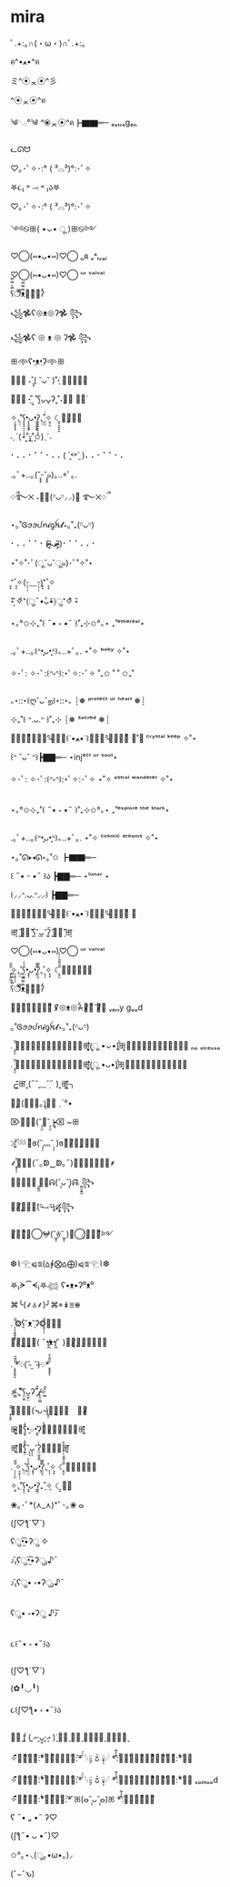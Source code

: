 # mira


ﾟ.+:｡∩(・ω・)∩ﾟ.+:｡

ฅ^•ﻌ•^ฅ

ミ^⦿ᆽ⦿^彡

^⦿ᆽ⦿^ฅ

༄𓂅°༄ ^⦿ᆽ⦿^ฅ┣▇▇═─ ₑₛₜᵣₒgₑₙ

ᓚᘏᗢ

♡｡･ﾟ✧･:° ( ³⌓³)°:･ﾟ✧

𖤐૮₍ ˃ ⤙ ˂ ₎ა𖤐

♡｡･ﾟ✧･:° ( ³⌓³)°:･ﾟ✧

༺࿊ꕥ( •⌄• ू )ꕥ࿊༻

 ♡⃝(⑅•ᴗ•⑅)♡⃝    ᵤя ᵥᵃₗᵥₐₗ

 ♡⃝(⑅•ᴗ•⑅)♡⃝    ᵘʳ ᵛᵃˡᵛᵃˡ

ʕ̿͛̿̿❍̿̿ᴥ̿̿̿❍̿͛̿ʔ̽

꧁𖣘ʕ𑁍ᴥ𑁍ʔ𖣘 ꧂

꧁𖣘ʕ 𑁍 ᴥ 𑁍 ʔ𖣘 ꧂

ꕥ𖥸ʕ•̤ᴥ•̤ʔ𖥸ꕥ

꧁̩̞ ˖˚̬̞( ˘ᴗ˘ )˚˖̠̇ ꧂̩̞⋆̤

༶̤̞ ˖̠̇˚̠̬ ˚̬ʕ̤ᴗ̤ᴗ̬ʔ˳˚˖̬༶̩ ✶̠̇

✧̠̠̠̞̞̞₊̤̤̤˚ʕ̞̞̞̠̠̠̩̩̩•̞̞̞̬̬̬ᴗ•̞̞̞̬̬̬ʔ̞̞̞̠̠̠̩̩̩₊̤̤̤˚̠̠̠̇̇̇✧̬̬̬ ☾̬̬̬̞̞̞༶̬̬̬̞̞̞

˗ˏˋ(⋆˚̣̣̣̣͙͙ᵕ͙͙˚̣̣̣̣͙✩)ˎˊ˗

⠂⠄⠄⠂⠁⠁⠂⠄⠄( ˊ̱˂˃ˋ̱ )⠄⠄⠂⠁⠁⠂⠄

.｡ﾟ+..｡(˘̥̥̥ᵕ˘̥̥̥๑)｡..+ﾟ｡.

༶ྀ࿐྾ ˖ྐྵ(ᵔ̤ᴗᵔ̤⸝⸝)྆ ࿐྾༶ྀ

⋆｡˚Ꮆꪮꪮᦔꪀ𝓲ᧁꫝ𝓽⋆｡˚₊(ᵔ̤ᴗᵔ̤)

⠂⠄⠄⠁⠁⠂(◞̴̶̷̥᷄ᴗ◟̴̶̷̥᷅)⠂⠁⠁⠄⠄⠂

⋆˚✧˚･ﾟ(ू˘ᴗ˘ू๑)･ﾟ˚✧˚⋆

̥͙⁺˚̥͙✧(ᵕ̣̣̣̣̣̣﹏ᵕ̣̣̣̣̣̣)̥͙⁺˚̥͙✧

⋆͛͛ ͙͛✧͛⁺(ु˶•᷄ᴗ•᷅)ु⁺✧͛͛ ⋆͛

⋆｡°✩⊹₊˚꒰ ˶• ༝ •˶ ꒱˚₊⊹✩°｡⋆  ₊˚ᵉᵗʰᵉʳᵉᵃˡ⋆

.｡ﾟ+..｡꒰ᐢ•̥ᴗ•̥ᐢ꒱｡..+ﾟ｡.  ⋆˚✧ ᵇᵃᵇʸ ✧˚⋆

✧･ﾟ: ✧･ﾟ:꒰ᐢ༝ᐢ꒱:･ﾟ✧:･ﾟ✧  ˚₊✩ ˚ ˚ ✩₊˚

｡･::･꒰ღ˘ᴗ˘ற꒱･::･｡ ┊❅ ᵖʳᵒᵗᵉᶜᵗ ᵘʳ ʰᵉᵃʳᵗ ❅┊

⊹₊˚꒰ ᐢ.ᴗ.ᐢ ꒱˚₊⊹ ┊❅ ˢᵃᶜʳᵉᵈ ❅┊

༄̴̰̽͒𓂅̴̴°̴̴༺̽̽꒰ᐝ•ﻌ•ᐝ꒱༻̴̴°̴̴𓂅̴̴̽͒  ⋆˚✧ ᶜʳʸˢᵗᵃˡ ᵏᵉᵉᵖ ✧˚⋆

꒰ᐢ ˘ᴗ˘ ᐢ꒱┣▇▇═─  ⋆injᵉᶜᵗ ᵘʳ ˢᵒᵘˡ⋆

✧･ﾟ: ✧･ﾟ:꒰ᐢ༝ᐢ꒱:･ﾟ✧:･ﾟ✧  ⋆˚✧ ᵃˢᵗʳᵃˡ ʷᵃⁿᵈᵉʳᵉʳ ✧˚⋆

⋆｡°✩⊹₊˚꒰ ˶• ༝ •˶ ꒱˚₊⊹✩°｡⋆  ₊˚ᵉˣᵖˡᵒʳᵉ ᵗʰᵉ ˢᵗᵃʳˢ⋆

.｡ﾟ+..｡꒰ᐢ•̥ᴗ•̥ᐢ꒱｡..+ﾟ｡.  ⋆˚✧ ᶜᵒˢᵐⁱᶜ ᵈʳᵉᵃᵐˢ ✧˚⋆

⋆｡˚ᘏ▸◂ᘏ⋆｡˚✩ ┣▇▇═─  

꒰ ˶• ᵕ •˶ ꒱ა ┣▇▇═─  ⋆ˡᵘⁿᵃʳ ⋆

꒰⸝⸝ᐢ.ᴗ.ᐢ⸝⸝꒱ ┣▇▇═─  

༄̴̰̽͒𓂅̴̴°̴̴༺̽̽꒰ᐝ•ﻌ•ᐝ꒱༻̴̴°̴̴𓂅̴̴̽͒  ⋆

ꕥ̬̋ ̬̋𖦹̩̌ ̩̌ʕ̯̇˘̖ᴗ̯˘̖ʔ̬̋ ̬̋𖦹̩̌ ̩̌ꕥ̬̋

♡⃝(⑅•ᴗ•⑅)♡⃝    ᵘʳ ᵛᵃˡᵛᵃˡ

 ̩̩̩̤̤̤̋̋̋✧̠̠̠̩̩̩₊̤̤̤˚̥ʕ̤̤̤̤̍̍̍•̥̥̩ᴗ•̥̤̋̋̋ʔ̤̤̤̩̋̋₊̤˚̩̩̩✧̥̥ ☾̥̤̠̋̋̋̋̋̍̍̍༶̩̩̩̥̋
 
ʕ̿͛̿̿❍̿̿ᴥ̿̿̿❍̿͛̿ʔ̽

꧁̴̷͙̔͛͘𖣘̵̴͓̒̔͌ ʕ̷̸𑁍ᴥ𑁍ʔ̴̷̑.𖣘̸̷̑̏͒ ꧂̷̸͂̑ ᵥₑᵣᵣy gₒₒd 

｡˚Ꮆꪮꪮᦔꪀ𝓲ᧁꫝ𝓽⋆｡˚₊(ᵔ̤ᴗᵔ̤)

. ̩̥̤̤̍̋༺̥̤̩̩̥̍̋̍࿊̤̍̍ꕥ̤̤̥̩̋̋̍(̤̥ू •⌄•)̥̋̍ꕥ̩̥࿊̩̍̋༻̥̤̩̥̋̍̍ ₙₒ ₛₜᵣₑₛₛₒ

. ̩̥̤̤̍̋༺̥̤̩̩̥̍̋̍࿊̤̍̍ꕥ̤̤̥̩̋̋̍(̤̥ू •ᴗ•)̥̋̍ꕥ̩̥࿊̩̍̋༻̥̤̩̥̋̍̍

╭̳̼̼̋̋ꕥ̑˳(˶˘̣﹏˘̣˶ )˳ꕥ̼̼̳̑̋̋╮

𓂃̨̨̩(╹◡╹｡)̨̩𓂃̩ ˏˋ°•

⌦̴̵͙̫(˘̩̩̤̤⌔˘̩̩̤̤ )̵̴̫͙⌫  ~ꕥ

⤬̸̬̬̠̱̑̑𓆙៹͛ɞ(˘̩̩̩⺣˘̩̩̩ )ɞ៹͛𓆙̸̠̬̬̤̑̑⤬

⸙͓̥̩̩̍̑𓆙̑╰(˶｡ↁ‿ↁ｡˶)╯𓆙̩̩̥̑̍̓⸙

꧁̼̼̮̮ ̮̮̼̼⨾̋ᕱ(˘̩̩ᴗ˘̩̩)ᕱ̋⨾ ̼̼̮̮̼̼꧂

꧁̵̸̸̨̨̻✩̩(͑ᵕ̷̆⤙ᵕ̷̆)̩✩̵̸̸̨̨̻꧂

༺̸͈̲̼̬͉͌̑⃝𖤍(˘̺͈̩ꈊ˘̺͈̩ )𖤍⃝̸͉̬̼̲͈̑͌༻

❆⌇𓂀⩿⩰(⩠⨘⨂⩠⨁)⩿⩰𓂀⌇❆

𖤐₍ᗒ⏠ᗕ₎𖤐𓆉 ʕ•ᴥ•ʔ⁰ᴥ⁰

⌘╰(⸙⏃⸙)╯⌘⌖↡⩸⧻

 . ̩̩̖̖̬̬͓͓̋̋❂ʕ̯̇˘ᴥ˘̖ʔ❂̬̬̩̩̋̋･ﾟ̥

꧁̵̸̨̩̬͓𓃠͓̩( ˶•̸̨̲ᴥ•̸̨̲˶ )𓃠̵̸̨͓̩̬꧂̪̲̱̋

. ̩̥̥̬̬͙̋̋̆̑*̑༶(˘̴ ̫ ˘̴)༶*̬̬̥̥̩̑̋̋̍̑

✧̸̵̨̨̤̲̲₊̥̊˚͒ʕ̤̤̮̮ᴗ̮̮̤̤ʔ˚̥͒̊₊̸̵̨̨̤̲̲✧̲̤̋̋

 ͓̩̬̬̋̑𓆧̩̥̤(ؑᵕ̴ᴗᵕ̴ؑ)̩̥̤𓆧̬̬̩͓̋̑　･ﾟ̷̸

ꕥ̶̷̵̵̲̩̠𖦹̂͂̈́ʕ̬̬̍•̱⌔•̬̬̍ʔ̈́̂𖦹̶̷̵̵̲̩̠ꕥ̫̯̽̽

ꕥ̯̯̯̠̠̠̋̋̋𖦹̬̬̬̌̌̌ʕ̤̤̤̇̇̇˘̖̖̖ᴗ̖̖̖˘̇̇̇ʔ̤̤̤̬̬̬𖦹̯̯̯̌̌̌ꕥ̠̠̠̋̋̋ 

. ̩̩̩̤̤̤̋̋̋✧̠̠̠̩̩̩₊̤̤̤˚̥ʕ̤̤̤̤̍̍̍•̥̥̩ᴗ•̥̤̋̋̋ʔ̤̤̤̩̋̋₊̤˚̩̩̩✧̥̥ ☾̥̤̠̋̋̋̋̋̍̍̍༶̩̩̩̥̋

✧̠̞₊̤˚ʕ̞̠̩•̞̬ᴗ•̞̬ʔ̞̠̩₊˚̠̇✧̬ ☾̬̞༶̬̞

❀｡･ﾟ*(⋏_⋏)*ﾟ･｡❀ ⴰ

(ʃ♡ƪ´▽`)

ʕु•̫͡•ʔु ✧

♪̑₍ʕु•̫͡•ʔु₎♪̄

♪̑₍ʕु• ༝•ʔु₎♪̄

ʕु• ༝•ʔु ♪̄♪̑

૮꒰˶• ༝ •˶꒱ა

(ʃ♡ƪ´▽`)

(✿╹◡╹)

૮꒰ʃ♡ƪ• ༝ •˶꒱ა

꒰̖̬ ᶂ̖̇ ( އ̬̖‧̬ᴗ̖̬‧̬އ̖̬ )̬̇ ꒱̖̬ ❥̖̬ ⩺̖≋̖̬ ⊹̖✦̖̬

✧̽͂̈́･̑͆͗ﾟ̋͊̇:*̇͋̀✧̾͐̋･̿͘ﾟ̄͛:*̑̈́ 𓆩ᵕ̤̯̗̈ ᴗ͌͛ ᵕ̱̟͕̈𓆪 *̐̓͊:̇͑́･̅̈́͘ﾟ̽̍͋✧̿͆͒･̑͆͗ﾟ̋͊:*̇͋✧̾

✧̽͂̈́･̑͆͗ﾟ̋͊̇:*̇͋̀✧̾͐̋･̿͘ﾟ̄͛:*̑̈́ 𓆩ᵕ̤̯̗̈ ᴗ͌͛ ᵕ̱̟͕̈𓆪 *̐̓͊:̇͑́･̅̈́͘ﾟ̽̍͋✧̿͆͒･̑͆͗ﾟ̋͊:*̇͋✧̾  ₛₒₗᵢₜₒₒd

✧̽͂̈́･̑͆ﾟ̋͊:*̇͋✧̾͐･͘ﾟ̄:*̑ ꕤ(ⴰ˘̩̩ᴗ˘̩̩ⴰ)ꕤ *̐̓͊:̇͑･̅̈́ﾟ̽͋✧̿͆

ʕ ˵• ₒ •˵ ʔ♡

(ʃƪ˶• ᴗ •˶)♡

✩°｡⋆⸜(ू｡•ω•｡)⸝

(ˆ⌣ˆԅ)